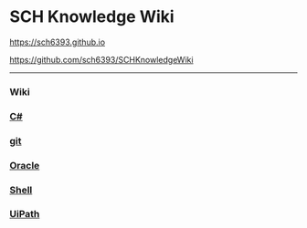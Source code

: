 SCH Knowledge Wiki
===

<a href="https://sch6393.github.io" target="_blank">https://sch6393.github.io</a>

<a href="https://github.com/sch6393/SCHKnowledgeWiki" target="_blank">https://github.com/sch6393/SCHKnowledgeWiki</a>

---

### Wiki
### [C#](./C#/README.md)
### [git](./git/README.md)
### [Oracle](./Oracle/README.md)
### [Shell](./Shell/README.md)
### [UiPath](./UiPath/README.md)
